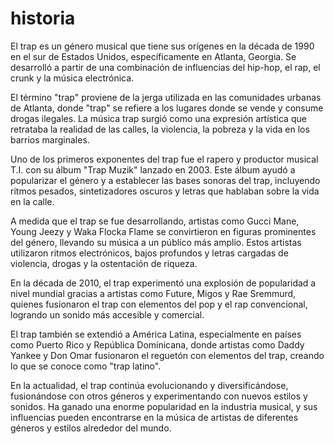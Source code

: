# historia
El trap es un género musical que tiene sus orígenes en la década de 1990 en el sur de Estados Unidos, específicamente en Atlanta, Georgia. Se desarrolló a partir de una combinación de influencias del hip-hop, el rap, el crunk y la música electrónica.

El término "trap" proviene de la jerga utilizada en las comunidades urbanas de Atlanta, donde "trap" se refiere a los lugares donde se vende y consume drogas ilegales. La música trap surgió como una expresión artística que retrataba la realidad de las calles, la violencia, la pobreza y la vida en los barrios marginales.

Uno de los primeros exponentes del trap fue el rapero y productor musical T.I. con su álbum "Trap Muzik" lanzado en 2003. Este álbum ayudó a popularizar el género y a establecer las bases sonoras del trap, incluyendo ritmos pesados, sintetizadores oscuros y letras que hablaban sobre la vida en la calle.

A medida que el trap se fue desarrollando, artistas como Gucci Mane, Young Jeezy y Waka Flocka Flame se convirtieron en figuras prominentes del género, llevando su música a un público más amplio. Estos artistas utilizaron ritmos electrónicos, bajos profundos y letras cargadas de violencia, drogas y la ostentación de riqueza.

En la década de 2010, el trap experimentó una explosión de popularidad a nivel mundial gracias a artistas como Future, Migos y Rae Sremmurd, quienes fusionaron el trap con elementos del pop y el rap convencional, logrando un sonido más accesible y comercial.

El trap también se extendió a América Latina, especialmente en países como Puerto Rico y República Dominicana, donde artistas como Daddy Yankee y Don Omar fusionaron el reguetón con elementos del trap, creando lo que se conoce como "trap latino".

En la actualidad, el trap continúa evolucionando y diversificándose, fusionándose con otros géneros y experimentando con nuevos estilos y sonidos. Ha ganado una enorme popularidad en la industria musical, y sus influencias pueden encontrarse en la música de artistas de diferentes géneros y estilos alrededor del mundo.